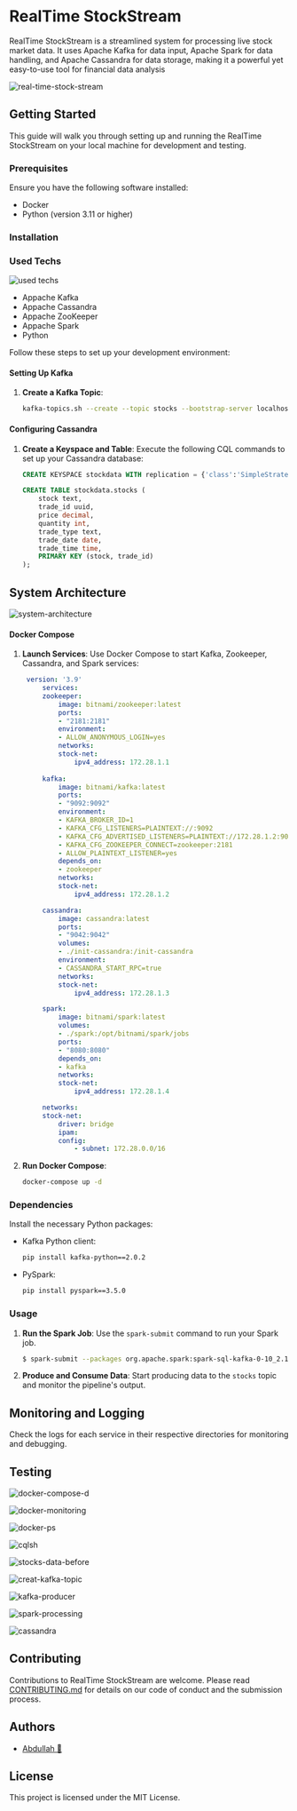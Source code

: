 # RealTime StockStream

RealTime StockStream is a streamlined system for processing live stock market data. It uses Apache Kafka for data input, Apache Spark for data handling, and Apache Cassandra for data storage, making it a powerful yet easy-to-use tool for financial data analysis


![real-time-stock-stream](./assets/background.jpg)

## Getting Started

This guide will walk you through setting up and running the RealTime StockStream on your local machine for development and testing.

### Prerequisites

Ensure you have the following software installed:
- Docker
- Python (version 3.11 or higher)

### Installation

### Used Techs

![used techs](./assets/usedTechs.jpg)

- Appache Kafka
- Appache Cassandra
- Appache ZooKeeper
- Appache Spark
- Python

Follow these steps to set up your development environment:

#### Setting Up Kafka

1. **Create a Kafka Topic**:
   ```bash
   kafka-topics.sh --create --topic stocks --bootstrap-server localhost:9092 --partitions 1 --replication-factor 1
   ```

#### Configuring Cassandra

1. **Create a Keyspace and Table**:
   Execute the following CQL commands to set up your Cassandra database:
   ```sql
   CREATE KEYSPACE stockdata WITH replication = {'class':'SimpleStrategy', 'replication_factor' : 1};

   CREATE TABLE stockdata.stocks (
       stock text,
       trade_id uuid,
       price decimal,
       quantity int,
       trade_type text,
       trade_date date,
       trade_time time,
       PRIMARY KEY (stock, trade_id)
   );
   ```

## System Architecture

![system-architecture](./assets/systemArchitecture.svg)


#### Docker Compose

1. **Launch Services**:
   Use Docker Compose to start Kafka, Zookeeper, Cassandra, and Spark services:
   ```yaml
    version: '3.9'
        services:
        zookeeper:
            image: bitnami/zookeeper:latest
            ports:
            - "2181:2181"
            environment:
            - ALLOW_ANONYMOUS_LOGIN=yes
            networks:
            stock-net:
                ipv4_address: 172.28.1.1
                
        kafka:
            image: bitnami/kafka:latest
            ports:
            - "9092:9092"
            environment:
            - KAFKA_BROKER_ID=1
            - KAFKA_CFG_LISTENERS=PLAINTEXT://:9092
            - KAFKA_CFG_ADVERTISED_LISTENERS=PLAINTEXT://172.28.1.2:9092
            - KAFKA_CFG_ZOOKEEPER_CONNECT=zookeeper:2181
            - ALLOW_PLAINTEXT_LISTENER=yes
            depends_on:
            - zookeeper
            networks:
            stock-net:
                ipv4_address: 172.28.1.2

        cassandra:
            image: cassandra:latest
            ports:
            - "9042:9042"
            volumes:
            - ./init-cassandra:/init-cassandra
            environment:
            - CASSANDRA_START_RPC=true
            networks:
            stock-net:
                ipv4_address: 172.28.1.3

        spark:
            image: bitnami/spark:latest
            volumes:
            - ./spark:/opt/bitnami/spark/jobs
            ports:
            - "8080:8080"
            depends_on:
            - kafka
            networks:
            stock-net:
                ipv4_address: 172.28.1.4

        networks:
        stock-net:
            driver: bridge
            ipam:
            config:
                - subnet: 172.28.0.0/16
   ```

2. **Run Docker Compose**:
   ```bash
   docker-compose up -d
   ```

### Dependencies

Install the necessary Python packages:

- Kafka Python client:
  ```bash
  pip install kafka-python==2.0.2
  ```
- PySpark:
  ```bash
  pip install pyspark==3.5.0
  ```

### Usage

1. **Run the Spark Job**:
   Use the `spark-submit` command to run your Spark job. 
   ```bash
   $ spark-submit --packages org.apache.spark:spark-sql-kafka-0-10_2.12:3.3.1,com.datastax.spark:spark-cassandra-connector_2.12:3.0.0 spark_job.py stocks
   ```

2. **Produce and Consume Data**:
   Start producing data to the `stocks` topic and monitor the pipeline's output.

## Monitoring and Logging

Check the logs for each service in their respective directories for monitoring and debugging.


## Testing

![docker-compose-d](./assets/docker-compose-d.png)


![docker-monitoring](./assets/docker-monitoring.png)


![docker-ps](./assets/docker-ps.png)


![cqlsh](./assets/cqlsh.png)


![stocks-data-before](./assets/stocks-data-before.png)


![creat-kafka-topic](./assets/create-kafka-topic.png)


![kafka-producer](./assets/kafka-producer.png)


![spark-processing](./assets/spark-processing.png)


![cassandra](./assets/cassandra-data.png)

## Contributing

Contributions to RealTime StockStream are welcome. Please read [CONTRIBUTING.md](CONTRIBUTING.md) for details on our code of conduct and the submission process.

## Authors

- [Abdullah 🚀](https://github.com/qahta0)

## License

This project is licensed under the MIT License.